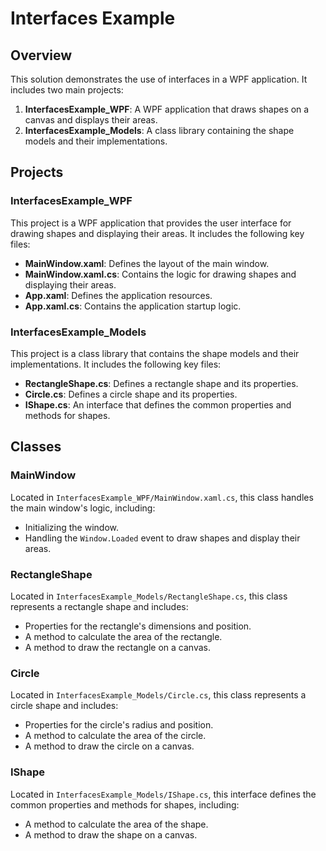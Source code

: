 # Interfaces Example

## Overview

This solution demonstrates the use of interfaces in a WPF application. It includes two main projects:

1. **InterfacesExample_WPF**: A WPF application that draws shapes on a canvas and displays their areas.
2. **InterfacesExample_Models**: A class library containing the shape models and their implementations.

## Projects

### InterfacesExample_WPF

This project is a WPF application that provides the user interface for drawing shapes and displaying their areas. It includes the following key files:

- **MainWindow.xaml**: Defines the layout of the main window.
- **MainWindow.xaml.cs**: Contains the logic for drawing shapes and displaying their areas.
- **App.xaml**: Defines the application resources.
- **App.xaml.cs**: Contains the application startup logic.

### InterfacesExample_Models

This project is a class library that contains the shape models and their implementations. It includes the following key files:

- **RectangleShape.cs**: Defines a rectangle shape and its properties.
- **Circle.cs**: Defines a circle shape and its properties.
- **IShape.cs**: An interface that defines the common properties and methods for shapes.

## Classes

### MainWindow

Located in `InterfacesExample_WPF/MainWindow.xaml.cs`, this class handles the main window's logic, including:

- Initializing the window.
- Handling the `Window.Loaded` event to draw shapes and display their areas.

### RectangleShape

Located in `InterfacesExample_Models/RectangleShape.cs`, this class represents a rectangle shape and includes:

- Properties for the rectangle's dimensions and position.
- A method to calculate the area of the rectangle.
- A method to draw the rectangle on a canvas.

### Circle

Located in `InterfacesExample_Models/Circle.cs`, this class represents a circle shape and includes:

- Properties for the circle's radius and position.
- A method to calculate the area of the circle.
- A method to draw the circle on a canvas.

### IShape

Located in `InterfacesExample_Models/IShape.cs`, this interface defines the common properties and methods for shapes, including:

- A method to calculate the area of the shape.
- A method to draw the shape on a canvas.
